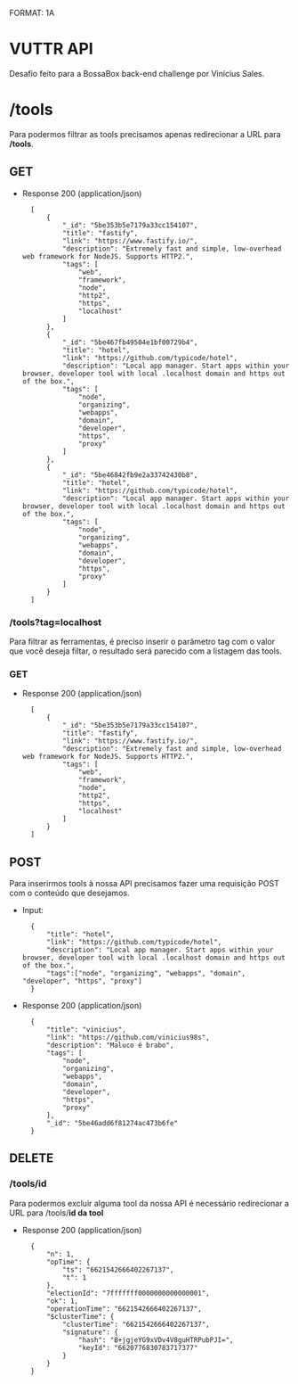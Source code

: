 FORMAT: 1A

# VUTTR API
Desafio feito para a BossaBox back-end challenge por Vinícius Sales.

# /tools
Para podermos filtrar as tools precisamos apenas redirecionar a URL para **/tools**.

## GET

+ Response 200 (application/json)

        [
            {
                "_id": "5be353b5e7179a33cc154107",
                "title": "fastify",
                "link": "https://www.fastify.io/",
                "description": "Extremely fast and simple, low-overhead web framework for NodeJS. Supports HTTP2.",
                "tags": [
                    "web",
                    "framework",
                    "node",
                    "http2",
                    "https",
                    "localhost"
                ]
            },
            {
                "_id": "5be467fb49504e1bf00729b4",
                "title": "hotel",
                "link": "https://github.com/typicode/hotel",
                "description": "Local app manager. Start apps within your browser, developer tool with local .localhost domain and https out of the box.",
                "tags": [
                    "node",
                    "organizing",
                    "webapps",
                    "domain",
                    "developer",
                    "https",
                    "proxy"
                ]
            },
            {
                "_id": "5be46842fb9e2a33742430b8",
                "title": "hotel",
                "link": "https://github.com/typicode/hotel",
                "description": "Local app manager. Start apps within your browser, developer tool with local .localhost domain and https out of the box.",
                "tags": [
                    "node",
                    "organizing",
                    "webapps",
                    "domain",
                    "developer",
                    "https",
                    "proxy"
                ]
            }
        ]

### /tools?tag=localhost
Para filtrar as ferramentas, é preciso inserir o parâmetro tag com o valor que você deseja filtar, o resultado será parecido com a listagem das tools.

### GET

+ Response 200 (application/json)

        [
            {
                "_id": "5be353b5e7179a33cc154107",
                "title": "fastify",
                "link": "https://www.fastify.io/",
                "description": "Extremely fast and simple, low-overhead web framework for NodeJS. Supports HTTP2.",
                "tags": [
                    "web",
                    "framework",
                    "node",
                    "http2",
                    "https",
                    "localhost"
                ]
            }
        ]

## POST
Para inserirmos tools à nossa API precisamos fazer uma requisição POST com o conteúdo que desejamos.

+ Input:

        {
            "title": "hotel",
            "link": "https://github.com/typicode/hotel",
            "description": "Local app manager. Start apps within your browser, developer tool with local .localhost domain and https out of the box.",
            "tags":["node", "organizing", "webapps", "domain", "developer", "https", "proxy"]
        }

+ Response 200 (application/json)

        {
            "title": "vinicius",
            "link": "https://github.com/vinicius98s",
            "description": "Maluco é brabo",
            "tags": [
                "node",
                "organizing",
                "webapps",
                "domain",
                "developer",
                "https",
                "proxy"
            ],
            "_id": "5be46add6f81274ac473b6fe"
        }

## DELETE
### /tools/id

Para podermos excluir alguma tool da nossa API é necessário redirecionar a URL para /tools/**id da tool**

+ Response 200 (application/json)

        {
            "n": 1,
            "opTime": {
                "ts": "6621542666402267137",
                "t": 1
            },
            "electionId": "7fffffff0000000000000001",
            "ok": 1,
            "operationTime": "6621542666402267137",
            "$clusterTime": {
                "clusterTime": "6621542666402267137",
                "signature": {
                    "hash": "B+jgjeYG9xVDv4V8guHTRPubPJI=",
                    "keyId": "6620776830783717377"
                }
            }
        }
